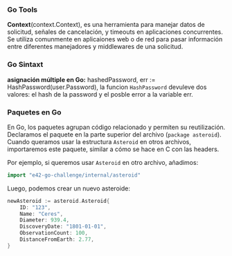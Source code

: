### Go Tools

**Context**(context.Context), es una herramienta para manejar datos de solicitud, señales de cancelación, y timeouts en aplicaciones concurrentes.
Se utiliza comunmente en aplicaiones web o de red para pasar información entre diferentes manejadores y middlewares de una solicitud.

### Go Sintaxt

**asignación múltiple en Go:** hashedPassword, err := HashPassword(user.Password), la funcion `HashPassword` devuleve dos valores: el hash de la password y el posble error a la variable err.

### Paquetes en Go

En Go, los paquetes agrupan código relacionado y permiten su reutilización. Declaramos el paquete en la parte superior del archivo (`package asteroid`). Cuando queramos usar la estructura `Asteroid` en otros archivos, importaremos este paquete, similar a cómo se hace en C con las headers.

Por ejemplo, si queremos usar `Asteroid` en otro archivo, añadimos:
```go
import "e42-go-challenge/internal/asteroid"
```

Luego, podemos crear un nuevo asteroide:
```go
newAsteroid := asteroid.Asteroid{
    ID: "123",
    Name: "Ceres",
    Diameter: 939.4,
    DiscoveryDate: "1801-01-01",
    ObservationCount: 100,
    DistanceFromEarth: 2.77,
}
```

